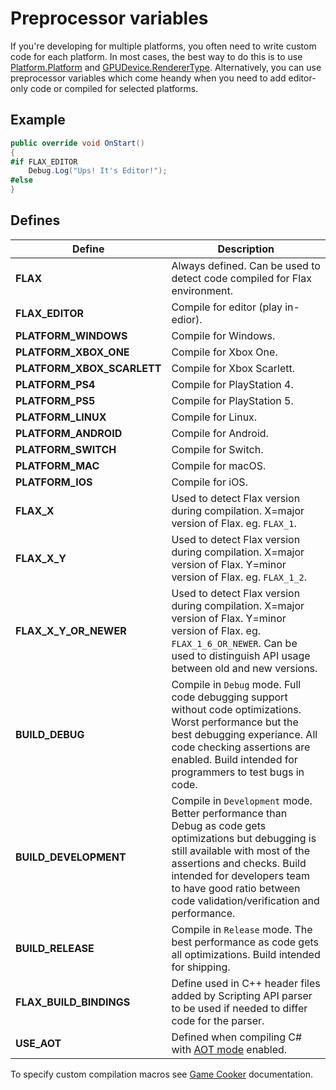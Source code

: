 # Preprocessor variables

If you're developing for multiple platforms, you often need to write custom code for each platform. In most cases, the best way to do this is to use [Platform.Platform](https://docs.flaxengine.com/api/FlaxEngine.Platform.html#FlaxEngine_Application_Platform) and [GPUDevice.RendererType](https://docs.flaxengine.com/api/FlaxEngine.GPUDevice.html#FlaxEngine_GPUDevice_RendererType). Alternatively, you can use preprocessor variables which come heandy when you need to add editor-only code or compiled for selected platforms.

## Example

```cs
public override void OnStart()
{
#if FLAX_EDITOR
    Debug.Log("Ups! It's Editor!");
#else
}
```

## Defines

| Define | Description |
|--------|--------|
| **FLAX** | Always defined. Can be used to detect code compiled for Flax environment. |
| **FLAX_EDITOR** | Compile for editor (play in-edior). |
| **PLATFORM_WINDOWS** | Compile for Windows. |
| **PLATFORM_XBOX_ONE** | Compile for Xbox One. |
| **PLATFORM_XBOX_SCARLETT** | Compile for Xbox Scarlett. |
| **PLATFORM_PS4** | Compile for PlayStation 4. |
| **PLATFORM_PS5** | Compile for PlayStation 5. |
| **PLATFORM_LINUX** | Compile for Linux. |
| **PLATFORM_ANDROID** | Compile for Android. |
| **PLATFORM_SWITCH** | Compile for Switch. |
| **PLATFORM_MAC** | Compile for macOS. |
| **PLATFORM_IOS** | Compile for iOS. |
| **FLAX_X** | Used to detect Flax version during compilation. X=major version of Flax. eg. `FLAX_1`. |
| **FLAX_X_Y** | Used to detect Flax version during compilation. X=major version of Flax. Y=minor version of Flax. eg. `FLAX_1_2`. |
| **FLAX_X_Y_OR_NEWER** | Used to detect Flax version during compilation. X=major version of Flax. Y=minor version of Flax. eg. `FLAX_1_6_OR_NEWER`. Can be used to distinguish API usage between old and new versions. |
| **BUILD_DEBUG** | Compile in `Debug` mode. Full code debugging support without code optimizations. Worst performance but the best debugging experiance. All code checking assertions are enabled. Build intended for programmers to test bugs in code. |
| **BUILD_DEVELOPMENT** | Compile in `Development` mode. Better performance than Debug as code gets optimizations but debugging is still available with most of the assertions and checks. Build intended for developers team to have good ratio between code validation/verification and performance.  |
| **BUILD_RELEASE** | Compile in `Release` mode. The best performance as code gets all optimizations. Build intended for shipping. |
| **FLAX_BUILD_BINDINGS** | Define used in C++ header files added by  Scripting API parser to be used if needed to differ code for the parser. |
| **USE_AOT** | Defined when compiling C# with [AOT mode](restrictions.md) enabled. |

To specify custom compilation macros see [Game Cooker](../editor/flax-build/index.md) documentation.

